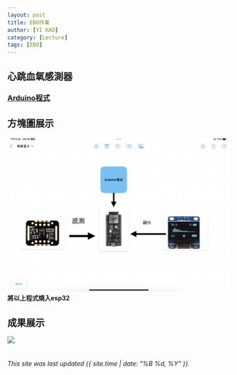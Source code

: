 ```yaml
---
layout: post
title: EBO作業
author: [YI KAO]
category: [Lecture]
tags: [EBO]
---
```


## 心跳血氧感測器<br>
### [Arduino程式](https://github.com/rkuo2000/arduino/blob/master/examples/Sensors/MAX30102_OLED_BPM/MAX30102_OLED_BPM.ino)

## 方塊圖展示<br>
![](https://github.com/kaoethan/MCU-project/blob/main/images/350359417_1385628735548882_1325035727363400555_n.jpg?raw=true)<br>
**將以上程式燒入esp32**
## 成果展示
![](https://github.com/kaoethan/MCU-project/blob/main/images/349944508_6459441070745270_3890092734270055620_n_AdobeExpress.gif?raw=true)<br>
<br>
<br>
*This site was last updated {{ site.time | date: "%B %d, %Y" }}.*
